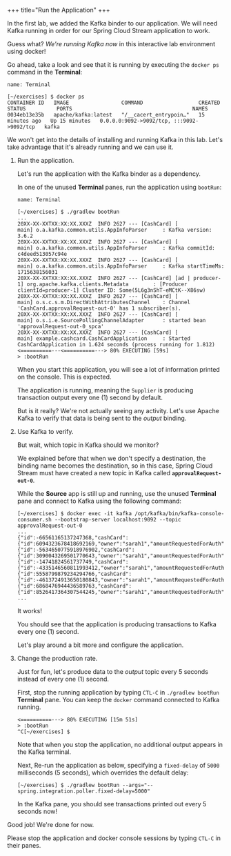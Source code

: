 +++
title="Run the Application"
+++

In the first lab, we added the Kafka binder to our application. We will need Kafka running in order for our Spring Cloud Stream application to work.

Guess what? _We're running Kafka now_ in this interactive lab environment using docker!

Go ahead, take a look and see that it is running by executing the `docker ps` command in the **Terminal**:

```dashboard:open-dashboard
name: Terminal
```

```shell
[~/exercises] $ docker ps
CONTAINER ID   IMAGE                 COMMAND                  CREATED          STATUS          PORTS                                       NAMES
0034eb13e35b   apache/kafka:latest   "/__cacert_entrypoin…"   15 minutes ago   Up 15 minutes   0.0.0.0:9092->9092/tcp, :::9092->9092/tcp   kafka
```

We won't get into the details of installing and running Kafka in this lab. Let's take advantage that it's already running and we can use it.

1. Run the application.

   Let's run the application with the Kafka binder as a dependency.

   In one of the unused **Terminal** panes, run the application using `bootRun`:

   ```dashboard:open-dashboard
   name: Terminal
   ```

   ```shell
   [~/exercises] $ ./gradlew bootRun
   ...
   20XX-XX-XXTXX:XX:XX.XXXZ  INFO 2627 --- [CashCard] [           main] o.a.kafka.common.utils.AppInfoParser     : Kafka version: 3.6.2
   20XX-XX-XXTXX:XX:XX.XXXZ  INFO 2627 --- [CashCard] [           main] o.a.kafka.common.utils.AppInfoParser     : Kafka commitId: c4deed513057c94e
   20XX-XX-XXTXX:XX:XX.XXXZ  INFO 2627 --- [CashCard] [           main] o.a.kafka.common.utils.AppInfoParser     : Kafka startTimeMs: 1715638156031
   20XX-XX-XXTXX:XX:XX.XXXZ  INFO 2627 --- [CashCard] [ad | producer-1] org.apache.kafka.clients.Metadata        : [Producer clientId=producer-1] Cluster ID: Some(5L6g3nShT-eMCtK--X86sw)
   20XX-XX-XXTXX:XX:XX.XXXZ  INFO 2627 --- [CashCard] [           main] o.s.c.s.m.DirectWithAttributesChannel    : Channel 'CashCard.approvalRequest-out-0' has 1 subscriber(s).
   20XX-XX-XXTXX:XX:XX.XXXZ  INFO 2627 --- [CashCard] [           main] o.s.i.e.SourcePollingChannelAdapter      : started bean 'approvalRequest-out-0_spca'
   20XX-XX-XXTXX:XX:XX.XXXZ  INFO 2627 --- [CashCard] [           main] example.cashcard.CashCardApplication     : Started CashCardApplication in 1.624 seconds (process running for 1.812)
   <==========---<==========---> 80% EXECUTING [59s]
   > :bootRun
   ```

   When you start this application, you will see a lot of information printed on the console. This is expected.

   The application is running, meaning the `Supplier` is producing transaction output every one (1) second by default.

   But is it really? We're not actually seeing any activity. Let's use Apache Kafka to verify that data is being sent to the _output_ binding.

1. Use Kafka to verify.

   But wait, which topic in Kafka should we monitor?

   We explained before that when we don't specify a destination, the binding name becomes the destination, so in this case, Spring Cloud Stream must have created a new topic in Kafka called **`approvalRequest-out-0`**.

   While the **Source** app is still up and running, use the unused **Terminal** pane and connect to Kafka using the following command:

   ```shell
   [~/exercises] $ docker exec -it kafka /opt/kafka/bin/kafka-console-consumer.sh --bootstrap-server localhost:9092 --topic approvalRequest-out-0
   ...
   {"id":-66561165137247368,"cashCard":{"id":6094323678418692169,"owner":"sarah1","amountRequestedForAuth":50.7668781314909}}
   {"id":-5634650775918976902,"cashCard":{"id":3090043269501770643,"owner":"sarah1","amountRequestedForAuth":63.79583001467617}}
   {"id":-14741824561737749,"cashCard":{"id":-4335146560811993412,"owner":"sarah1","amountRequestedForAuth":12.783311898916805}}
   {"id":5558799879234294766,"cashCard":{"id":-4613724913650180843,"owner":"sarah1","amountRequestedForAuth":58.932051104126955}}
   {"id":6868476944436589763,"cashCard":{"id":8526417364307544245,"owner":"sarah1","amountRequestedForAuth":46.38569473593444}}
   ...
   ```

   It works!

   You should see that the application is producing transactions to Kafka every one (1) second.

   Let's play around a bit more and configure the application.

1. Change the production rate.

   Just for fun, let's produce data to the _output_ topic every 5 seconds instead of every one (1) second.

   First, stop the running application by typing `CTL-C` in `./gradlew bootRun` **Terminal** pane. You can keep the `docker` command connected to Kafka running.

   ```shell
   <==========---> 80% EXECUTING [15m 51s]
   > :bootRun
   ^C[~/exercises] $
   ```

   Note that when you stop the application, no additional output appears in the Kafka terminal.

   Next, Re-run the application as below, specifying a `fixed-delay` of `5000` milliseconds (5 seconds), which overrides the default delay:

   ```shell
   [~/exercises] $ ./gradlew bootRun --args="--spring.integration.poller.fixed-delay=5000"
   ```

   In the Kafka pane, you should see transactions printed out every 5 seconds now!

Good job! We're done for now.

Please stop the application and docker console sessions by typing `CTL-C` in their panes.

